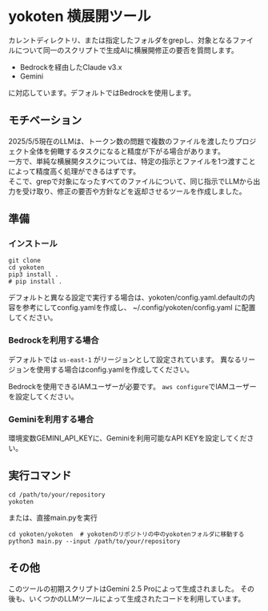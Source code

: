 # yokoten 横展開ツール

カレントディレクトリ、または指定したフォルダをgrepし、対象となるファイルについて同一のスクリプトで生成AIに横展開修正の要否を質問します。

- Bedrockを経由したClaude v3.x
- Gemini

に対応しています。デフォルトではBedrockを使用します。

## モチベーション

2025/5/5現在のLLMは、トークン数の問題で複数のファイルを渡したりプロジェクト全体を俯瞰するタスクになると精度が下がる場合があります。  
一方で、単純な横展開タスクについては、特定の指示とファイルを1つ渡すことによって精度高く処理ができるはずです。  
そこで、grepで対象になったすべてのファイルについて、同じ指示でLLMから出力を受け取り、修正の要否や方針などを返却させるツールを作成しました。

## 準備

### インストール

```shell
git clone 
cd yokoten
pip3 install .
# pip install .
```

デフォルトと異なる設定で実行する場合は、yokoten/config.yaml.defaultの内容を参考にしてconfig.yamlを作成し、
~/.config/yokoten/config.yaml に配置してください。

### Bedrockを利用する場合

デフォルトでは `us-east-1` がリージョンとして設定されています。
異なるリージョンを使用する場合はconfig.yamlを作成してください。

Bedrockを使用できるIAMユーザーが必要です。
`aws configure`でIAMユーザーを設定してください。

### Geminiを利用する場合

環境変数GEMINI_API_KEYに、Geminiを利用可能なAPI KEYを設定してください。

## 実行コマンド

```shell
cd /path/to/your/repository
yokoten
```

または、直接main.pyを実行

```shell
cd yokoten/yokoten  # yokotenのリポジトリの中のyokotenフォルダに移動する
python3 main.py --input /path/to/your/repository
```

## その他

このツールの初期スクリプトはGemini 2.5 Proによって生成されました。
その後も、いくつかのLLMツールによって生成されたコードを利用しています。

